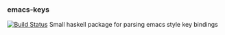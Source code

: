 ### emacs-keys

[![Build Status](https://travis-ci.org/cocreature/emacs-keys.svg?branch=master)](https://travis-ci.org/cocreature/emacs-keys)
Small haskell package for parsing emacs style key bindings
